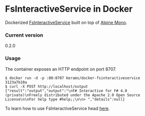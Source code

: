 # FsInteractiveService in Docker
Dockerized [FsInteractiveService](https://github.com/ionide/FsInteractiveService) built on top of [Alpine Mono](https://hub.docker.com/r/frolvlad/alpine-mono/).

### Current version
0.2.0

### Usage
The container exposes an HTTP endpoint on port 8707.

```
$ docker run -d -p :80:8707 kerams/docker-fsinteractiveservice
3123a7b10a
$ curl -X POST http://localhost/output
{"result":"output","output":"\nF# Interactive for F# 4.0 (private)\nFreely distributed under the Apache 2.0 Open Source License\n\nFor help type #help;;\n\n> ","details":null}
```

To learn how to use FsInteractiveService head [here](http://ionide.io/FsInteractiveService/).
